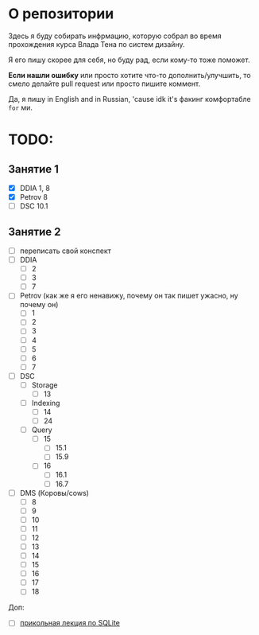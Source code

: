 # О репозитории
Здесь я буду собирать инфрмацию, которую собрал во время прохождения курса Влада Тена по систем дизайну.

Я его пишу скорее для себя, но буду рад, если кому-то тоже поможет.

**Если нашли ошибку** или просто хотите что-то дополнить/улучшить, то смело делайте pull request или просто пишите коммент.

Да, я пишу in English and in Russian, 'cause idk it's факинг комфортабле `for` ми.

# TODO:
## Занятие 1
- [x] DDIA 1, 8
- [x] Petrov 8
- [ ] DSC 10.1

## Занятие 2
- [ ] переписать свой конспект
- [ ] DDIA
  - [ ] 2
  - [ ] 3
  - [ ] 7
- [ ] Petrov (как же я его ненавижу, почему он так пишет ужасно, ну почему он)
  - [ ] 1
  - [ ] 2
  - [ ] 3
  - [ ] 4
  - [ ] 5
  - [ ] 6
  - [ ] 7
- [ ] DSC
  - [ ] Storage
    - [ ] 13
  - [ ] Indexing
    - [ ] 14
    - [ ] 24
  - [ ] Query
    - [ ] 15
      - [ ] 15.1
      - [ ] 15.9
    - [ ] 16
      - [ ] 16.1
      - [ ] 16.7
- [ ] DMS (Коровы/cows)
  - [ ] 8
  - [ ] 9
  - [ ] 10
  - [ ] 11
  - [ ] 12
  - [ ] 13
  - [ ] 14
  - [ ] 15
  - [ ] 16
  - [ ] 17
  - [ ] 18

Доп:
- [ ] [прикольная лекция по SQLite](https://www.youtube.com/watch?v=ZSKLA81tBis)
